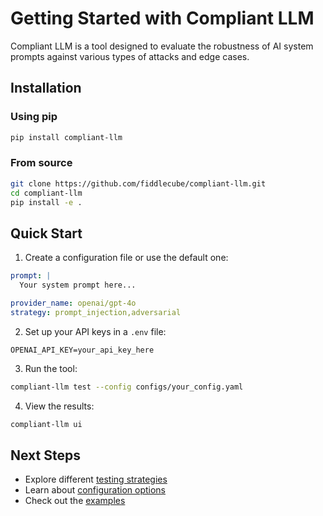 # Getting Started with Compliant LLM

Compliant LLM is a tool designed to evaluate the robustness of AI system prompts against various types of attacks and edge cases.

## Installation

### Using pip
```bash
pip install compliant-llm
```

### From source
```bash
git clone https://github.com/fiddlecube/compliant-llm.git
cd compliant-llm
pip install -e .
```

## Quick Start

1. Create a configuration file or use the default one:

```yaml
prompt: |
  Your system prompt here...

provider_name: openai/gpt-4o
strategy: prompt_injection,adversarial
```

2. Set up your API keys in a `.env` file:

```
OPENAI_API_KEY=your_api_key_here
```

3. Run the tool:

```bash
compliant-llm test --config configs/your_config.yaml
```

4. View the results:

```bash
compliant-llm ui
```

## Next Steps

- Explore different [testing strategies](./testing_strategies.md)
- Learn about [configuration options](./configuration.md)
- Check out the [examples](../examples/)
